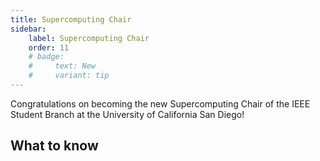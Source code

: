```yaml
---
title: Supercomputing Chair
sidebar:
    label: Supercomputing Chair
    order: 11
    # badge:
    #     text: New
    #     variant: tip
---
```


Congratulations on becoming the new Supercomputing Chair of the IEEE Student Branch at the University of California San Diego!

## What to know
